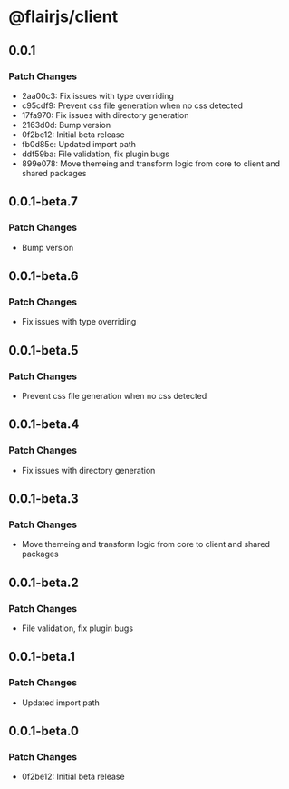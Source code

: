 # @flairjs/client

## 0.0.1

### Patch Changes

- 2aa00c3: Fix issues with type overriding
- c95cdf9: Prevent css file generation when no css detected
- 17fa970: Fix issues with directory generation
- 2163d0d: Bump version
- 0f2be12: Initial beta release
- fb0d85e: Updated import path
- ddf59ba: File validation, fix plugin bugs
- 899e078: Move themeing and transform logic from core to client and shared packages

## 0.0.1-beta.7

### Patch Changes

- Bump version

## 0.0.1-beta.6

### Patch Changes

- Fix issues with type overriding

## 0.0.1-beta.5

### Patch Changes

- Prevent css file generation when no css detected

## 0.0.1-beta.4

### Patch Changes

- Fix issues with directory generation

## 0.0.1-beta.3

### Patch Changes

- Move themeing and transform logic from core to client and shared packages

## 0.0.1-beta.2

### Patch Changes

- File validation, fix plugin bugs

## 0.0.1-beta.1

### Patch Changes

- Updated import path

## 0.0.1-beta.0

### Patch Changes

- 0f2be12: Initial beta release
